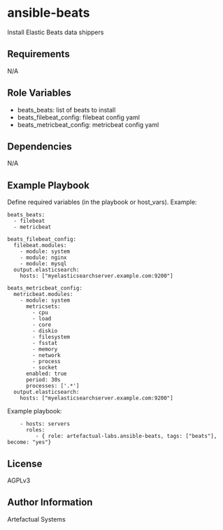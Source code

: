 ansible-beats
=============

Install Elastic Beats data shippers

Requirements
------------

N/A

Role Variables
--------------

* beats_beats: list of beats to install
* beats_filebeat_config: filebeat config yaml
* beats_metricbeat_config: metricbeat config yaml

Dependencies
------------

N/A

Example Playbook
----------------

Define required variables (in the playbook or host_vars). Example:

```
beats_beats:
  - filebeat
  - metricbeat

beats_filebeat_config:
  filebeat.modules:
    - module: system
    - module: nginx
    - module: mysql
  output.elasticsearch:
    hosts: ["myelasticsearchserver.example.com:9200"]

beats_metricbeat_config:
  metricbeat.modules:
    - module: system
      metricsets:
        - cpu
        - load
        - core
        - diskio
        - filesystem
        - fsstat
        - memory
        - network
        - process
        - socket
      enabled: true
      period: 30s
      processes: ['.*']
  output.elasticsearch:
    hosts: ["myelasticsearchserver.example.com:9200"]
```
Example playbook:
```
    - hosts: servers
      roles:
         - { role: artefactual-labs.ansible-beats, tags: ["beats"], become: "yes"}
```
License
-------

AGPLv3

Author Information
------------------

Artefactual Systems
